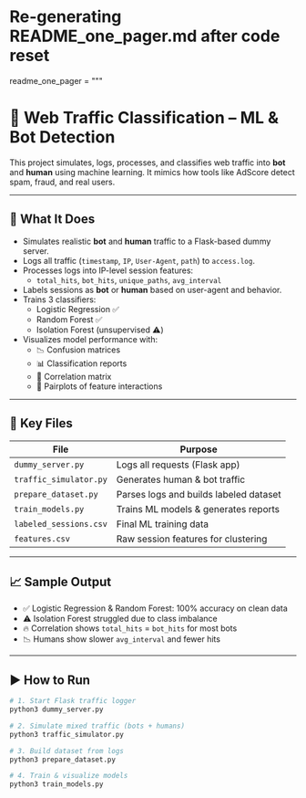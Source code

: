 # Re-generating README_one_pager.md after code reset

readme_one_pager = """
# 🧠 Web Traffic Classification – ML & Bot Detection

This project simulates, logs, processes, and classifies web traffic into **bot** and **human** using machine learning. It mimics how tools like AdScore detect spam, fraud, and real users.

---

## 🚀 What It Does

- Simulates realistic **bot** and **human** traffic to a Flask-based dummy server.
- Logs all traffic (`timestamp`, `IP`, `User-Agent`, `path`) to `access.log`.
- Processes logs into IP-level session features:
  - `total_hits`, `bot_hits`, `unique_paths`, `avg_interval`
- Labels sessions as **bot** or **human** based on user-agent and behavior.
- Trains 3 classifiers:
  - Logistic Regression ✅
  - Random Forest ✅
  - Isolation Forest (unsupervised ⚠️)
- Visualizes model performance with:
  - 📉 Confusion matrices
  - 📊 Classification reports
  - 🔬 Correlation matrix
  - 🔎 Pairplots of feature interactions

---

## 📁 Key Files

| File                | Purpose                                |
|---------------------|----------------------------------------|
| `dummy_server.py`   | Logs all requests (Flask app)          |
| `traffic_simulator.py` | Generates human & bot traffic         |
| `prepare_dataset.py`| Parses logs and builds labeled dataset |
| `train_models.py`   | Trains ML models & generates reports   |
| `labeled_sessions.csv` | Final ML training data                |
| `features.csv`      | Raw session features for clustering    |

---

## 📈 Sample Output

- ✅ Logistic Regression & Random Forest: 100% accuracy on clean data
- ⚠️ Isolation Forest struggled due to class imbalance
- 🔥 Correlation shows `total_hits` = `bot_hits` for most bots
- 📉 Humans show slower `avg_interval` and fewer hits

---

## ▶️ How to Run

```bash
# 1. Start Flask traffic logger
python3 dummy_server.py

# 2. Simulate mixed traffic (bots + humans)
python3 traffic_simulator.py

# 3. Build dataset from logs
python3 prepare_dataset.py

# 4. Train & visualize models
python3 train_models.py

